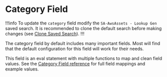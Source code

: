 # Category Field

!!!info To update the `category` field modify the `SA-AwsAssets - Lookup Gen` saved search. It is recommended to clone the default search before making changes (see [Clone Saved Search](clone-search.md)).
!!!

The category field by default includes many important fields. Most will find that the default configuration for this field will work for their needs.

This field is an eval statement with multiple functions to map and clean field values. See the [Category Field reference](/components/category.md) for full field mappings and example values.
